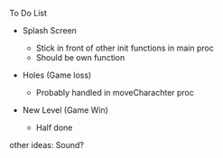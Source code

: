To Do List
- Splash Screen 
 	- Stick in front of other init functions in main proc
 	- Should be own function
 	
- Holes (Game loss)
 	- Probably handled in moveCharachter proc
 	
- New Level (Game Win)
 	- Half done
 	
other ideas:
Sound?
